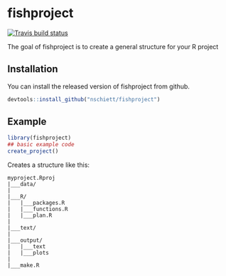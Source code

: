 
<!-- README.md is generated from README.Rmd. Please edit that file -->

# fishproject

<!-- badges: start -->

[![Travis build
status](https://travis-ci.org/nschiett/fishproject.svg?branch=master)](https://travis-ci.org/nschiett/fishproject)
<!-- badges: end -->

The goal of fishproject is to create a general structure for your R
project

## Installation

You can install the released version of fishproject from github.

``` r
devtools::install_github("nschiett/fishproject")
```

## Example

``` r
library(fishproject)
## basic example code
create_project()
```

Creates a structure like this:

    myproject.Rproj
    |___data/
    |
    |___R/
    |   |___packages.R
    |   |___functions.R
    |   |___plan.R
    |
    |___text/
    |
    |___output/
    |   |___text
    |   |___plots
    |
    |___make.R
